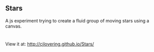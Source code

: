 ## Stars
A js experiment trying to create a fluid group of moving stars using a canvas.

#
View it at: http://cjlovering.github.io/Stars/
